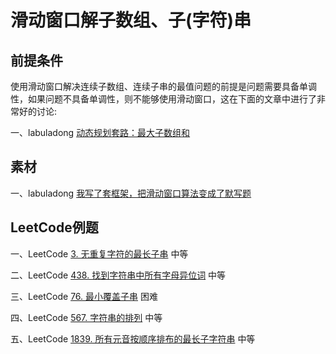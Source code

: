 # 滑动窗口解子数组、子(字符)串

## 前提条件

使用滑动窗口解决连续子数组、连续子串的最值问题的前提是问题需要具备单调性，如果问题不具备单调性，则不能够使用滑动窗口，这在下面的文章中进行了非常好的讨论:

一、labuladong [动态规划套路：最大子数组和](https://mp.weixin.qq.com/s/nrULqCsRsrPKi3Y-nUfnqg) 

## 素材

一、labuladong [我写了套框架，把滑动窗口算法变成了默写题](https://mp.weixin.qq.com/s/ioKXTMZufDECBUwRRp3zaA) 

## LeetCode例题

一、LeetCode [3. 无重复字符的最长子串](https://leetcode-cn.com/problems/longest-substring-without-repeating-characters/) 中等

二、LeetCode [438. 找到字符串中所有字母异位词](https://leetcode-cn.com/problems/find-all-anagrams-in-a-string/) 中等

三、LeetCode [76. 最小覆盖子串](https://leetcode-cn.com/problems/minimum-window-substring/) 困难

四、LeetCode [567. 字符串的排列](https://leetcode-cn.com/problems/permutation-in-string/) 中等

五、LeetCode [1839. 所有元音按顺序排布的最长子字符串](https://leetcode-cn.com/problems/longest-substring-of-all-vowels-in-order/) 中等

